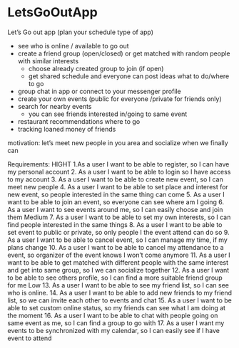 # LetsGoOutApp

Let’s Go out app
(plan your schedule type of app)
- see who is online / available to go out
- create a friend group (open/closed) or get matched with random people with similar interests
  - choose already created group to join (if open)
  - get shared schedule and everyone can post ideas what to do/where to go
- group chat in app or connect to your messenger profile 
- create your own events (public for everyone /private for friends only)
- search for nearby events
  - you can see friends interested in/going to same event
- restaurant recommendations where to go
- tracking loaned money of friends

motivation: let’s meet new people in you area and socialize when we finally can 

Requirements: 
HIGHT
1.As a user I want to be able to register, so I can have my personal account
2. As a user I want to be able to login so I have access to my account
3. As a user I want to be able to create new event, so I can meet new people 
4. As a user I want to be able to set place and interest for new event, so people interested in  the same thing can come
5. As a user I want to be able to join an event, so everyone can see where am I going
6. As a user I want to see events around me, so I can easily choose and join them 
Medium
7. As a user I want to be able to set my own interests, so I can find people interested in the same things
8. As a user I want to be able to set event to public or private, so only people I the event attend can do so
9. As a user I want to be able to cancel event, so I can manage my time, if my plans change
10. As a user I want to be able to cancel my attendance to a event, so organizer of the event knows I won’t come anymore
11. As a user I want to be able to get matched with different people with the same interest and get into same group, so I we can socialize together 
12. As a user I want to be able to see others profile, so I can find a more suitable friend group for me 
Low
13. As a user I want to be able to see my friend list, so I can see who is online.
14. As a user I want to be able to add new friends to my friend list, so we can invite each other to events and chat
15. As a user I want to be able to set custom online status, so my friends can see what I am doing at the moment
16. As a user I want to be able to chat with people going on same event as me, so I can find a group to go with
17. As a user I want my events to be synchronized with my calendar, so I can easily see if I have event to attend
